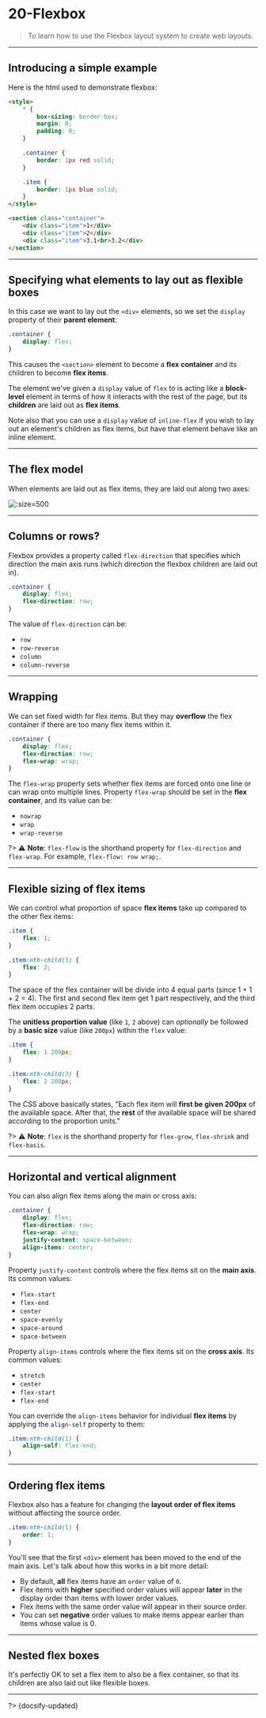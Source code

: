 # 20-Flexbox

> To learn how to use the Flexbox layout system to create web layouts.

---

## Introducing a simple example

Here is the html used to demonstrate flexbox:

```html
<style>
    * {
        box-sizing: border-box;
        margin: 0;
        padding: 0;
    }

    .container {
        border: 1px red solid;
    }

    .item {
        border: 1px blue solid;
    }
</style>

<section class="container">
    <div class="item">1</div>
    <div class="item">2</div>
    <div class="item">3.1<br>3.2</div>
</section>
```

---

## Specifying what elements to lay out as flexible boxes

In this case we want to lay out the `<div>` elements, so we set the `display` property of their **parent element**:

```css
.container {
    display: flex;
}
```

This causes the `<section>` element to become a **flex container** and its children to become **flex items**.

The element we've given a `display` value of `flex` to is acting like a **block-level** element in terms of how it interacts with the rest of the page, but its **children** are laid out as **flex items**.

Note also that you can use a `display` value of `inline-flex` if you wish to lay out an element's children as flex items, but have that element behave like an inline element.

---

## The flex model

When elements are laid out as flex items, they are laid out along two axes:

![](../_assets/_images/flex_terms.png ':size=500')

---

## Columns or rows?

Flexbox provides a property called `flex-direction` that specifies which direction the main axis runs (which direction the flexbox children are laid out in).

```css
.container {
    display: flex;
    flex-direction: row;
}
```

The value of `flex-direction` can be:

- `row`
- `row-reverse`
- `column`
- `column-reverse`

---

## Wrapping

We can set fixed width for flex items. But they may **overflow** the flex container if there are too many flex items within it.

```css
.container {
    display: flex;
    flex-direction: row;
    flex-wrap: wrap;
}
```

The `flex-wrap` property sets whether flex items are forced onto one line or can wrap onto multiple lines. Property `flex-wrap` should be set in the **flex container**, and its value can be:

- `nowrap`
- `wrap`
- `wrap-reverse`

?> ⚠️ **Note**: `flex-flow` is the shorthand property for `flex-direction` and `flex-wrap`. For example, `flex-flow: row wrap;`.

---

## Flexible sizing of flex items

We can control what proportion of space **flex items** take up compared to the other flex items:

```css
.item {
    flex: 1;
}

.item:nth-child(3) {
    flex: 2;
}
```

The space of the flex container will be divide into 4 equal parts (since 1 + 1 + 2 = 4). The first and second flex item get 1 part respectively, and the third flex item occupies 2 parts.

The **unitless proportion value** (like `1`, `2` above) can *optionally* be followed by a **basic size** value (like `200px`) within the `flex` value:

```css
.item {
    flex: 1 200px;
}

.item:nth-child(3) {
    flex: 2 200px;
}
```

The CSS above basically states, "Each flex item will **first be given 200px** of the available space. After that, the **rest** of the available space will be shared according to the proportion units."

?> ⚠️ **Note**: `flex` is the shorthand property for `flex-grow`, `flex-shrink` and `flex-basis`.

---

## Horizontal and vertical alignment

You can also align flex items along the main or cross axis:

```css
.container {
    display: flex;
    flex-direction: row;
    flex-wrap: wrap;
    justify-content: space-between;
    align-items: center;
}
```

Property `justify-content` controls where the flex items sit on the **main axis**. Its common values:

- `flex-start`
- `flex-end`
- `center`
- `space-evenly`
- `space-around`
- `space-between`

Property `align-items` controls where the flex items sit on the **cross axis**. Its common values:

- `stretch`
- `center`
- `flex-start`
- `flex-end`

You can override the `align-items` behavior for individual **flex items** by applying the `align-self` property to them:

```css
.item:nth-child(1) {
    align-self: flex-end;
}
```

---

## Ordering flex items

Flexbox also has a feature for changing the **layout order of flex items** without affecting the source order.

```css
.item:nth-child(1) {
    order: 1;
}
```

You'll see that the first `<div>` element has been moved to the end of the main axis. Let's talk about how this works in a bit more detail:

- By default, **all** flex items have an `order` value of `0`.
- Flex items with **higher** specified order values will appear **later** in the display order than items with lower order values.
- Flex items with the same order value will appear in their source order.
- You can set **negative** order values to make items appear earlier than items whose value is 0.

---

## Nested flex boxes

It's perfectly OK to set a flex item to also be a flex container, so that its children are also laid out like flexible boxes.



---

?> {docsify-updated}